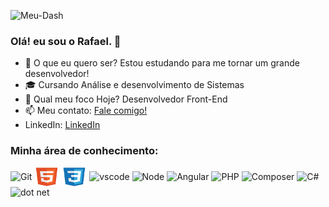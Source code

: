 
![Meu-Dash](https://github.com/user-attachments/assets/266cfaa9-b5b3-4cb6-b98f-ec00acb071dd)

### Olá! eu sou o Rafael. 👋

- 🤔 O que eu quero ser? Estou estudando para me tornar um grande desenvolvedor!
- 🎓 Cursando Análise e desenvolvimento de Sistemas
- 🔭 Qual meu foco Hoje? Desenvolvedor Front-End
- 📫 Meu contato: [Fale comigo!](https://wa.me/+5548996972366)
- LinkedIn: [LinkedIn](https://www.linkedin.com/in/rafael-winter-felipe/)

### Minha área de conhecimento:
<div style="display: inline_block">
  <img align="center" alt="Git" height="30" width="40" src="https://cdn.jsdelivr.net/gh/devicons/devicon/icons/git/git-original.svg" />
  <img align="center" alt="HTML" height="30" width="40" src="https://raw.githubusercontent.com/devicons/devicon/master/icons/html5/html5-original.svg">
  <img align="center" alt="CSS" height="30" width="40" src="https://raw.githubusercontent.com/devicons/devicon/master/icons/css3/css3-original.svg">
  <img align="center" alt="vscode" height="30" width="40" src="https://cdn.jsdelivr.net/gh/devicons/devicon/icons/vscode/vscode-original.svg" />
  <img align="center" alt="Node" height="30" width="40" src="https://cdn.jsdelivr.net/gh/devicons/devicon/icons/nodejs/nodejs-original.svg" />
  <img align="center" alt="Angular" height="40" width="40" src="https://github.com/angular/angular/raw/main/adev/src/assets/images/press-kit/angular_icon_gradient.gif" />
  <img align="center" alt="PHP" width="50" src="https://www.php.net/images/logos/new-php-logo.svg">
  <img align="center" alt="Composer" height="30" width="40" src="https://getcomposer.org/img/logo-composer-transparent.png">
  <img align="center" alt="C#" height="40" width="40" src="https://github.com/dotnet/vscode-csharp/blob/main/images/csharpIcon.png" >
  <img align="center" alt="dot net" height="40" width="40" src="https://user-images.githubusercontent.com/58848912/148544460-f498bb8d-fe7e-41ad-aa8d-66541661eb7a.png" >
</div>
